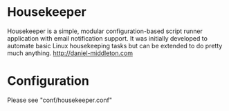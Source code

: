 Housekeeper
===========

Housekeeper is a simple, modular configuration-based script runner application with email notification support. It was initially developed to automate basic Linux housekeeping tasks but can be extended to do pretty much anything. 
http://daniel-middleton.com

Configuration
=============

Please see "conf/housekeeper.conf"
